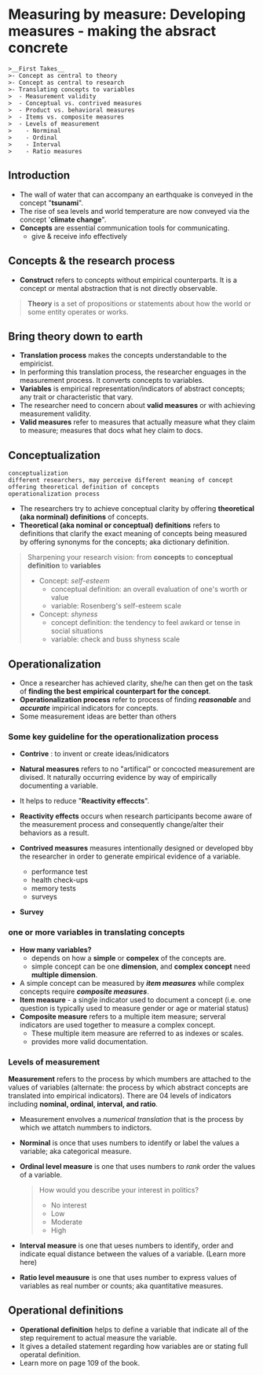 # Measuring by measure: Developing measures - making the absract concrete
```
>__First Takes__
>- Concept as central to theory
>- Concept as central to research
>- Translating concepts to variables
>  - Measurement validity
>  - Conceptual vs. contrived measures
>  - Product vs. behavioral measures
>  - Items vs. composite measures
>  - Levels of measurement
>    - Norminal
>    - Ordinal
>    - Interval
>    - Ratio measures
```

## Introduction
- The wall of water that can accompany an earthquake is conveyed in the concept "__tsunami__".
- The rise of sea levels and world temperature are now conveyed via the concept '__climate change__".
- **Concepts** are essential communication tools for communicating.
  - give & receive info effectively
 

## Concepts & the research process
- __Construct__ refers to concepts without empirical counterparts. It is a concept or mental abstraction that is not directly observable.
> __Theory__ is a set of propositions or statements about how the world or some entity operates or works.

## Bring theory down to earth
- __Translation process__ makes the concepts understandable to the empiricist.
- In performing this translation process, the researcher enguages in the measurement process. It converts concepts to variables.
- __Variables__ is empirical representation/indicators of abstract concepts; any trait or characteristic that vary.
- The researcher need to concern about **valid measures** or with achieving measurement validity.
- **Valid measures** refer to measures that actually measure what they claim to measure; measures that docs what hey claim to docs.

## Conceptualization
```
conceptualization
different researchers, may perceive different meaning of concept
offering theoretical definition of concepts
operationalization process
```


- The researchers try to achieve conceptual clarity by offering **theoretical (aka norminal) definitions** of concepts.
- **Theoretical (aka nominal or conceptual) definitions** refers to definitions that clarify the exact meaning of concepts being measured by offering synonyms for the concepts; aka dictionary definition.

> Sharpening your research vision: from **concepts** to **conceptual definition** to **variables**
> - Concept: _self-esteem_
>   - conceptual definition: an overall evaluation of one's worth or value
>   - variable: Rosenberg's self-esteem scale
>  - Concept: _shyness_
>    - concept definition: the tendency to feel awkard or tense in social situations
>    - variable: check and buss shyness scale

## Operationalization
- Once a researcher has achieved clarity, she/he can then get on the task of **finding the best empirical counterpart for the concept**.
- **Operationalization process** refer to process of finding __*reasonable*__ and __*accurate*__ impirical indicators for concepts.
- Some measurement ideas are better than others

### Some key guideline for the operationalization process
- __Contrive__ : to invent or create ideas/inidicators
- **Natural measures** refers to no "artifical" or concocted measurement are divised. It naturally occurring evidence by way of empirically documenting a variable.
- It helps to reduce "__Reactivity effeccts__".
- **Reactivity effects** occurs when research participants become aware of the measurement process and consequently change/alter their behaviors as a result.
- **Contrived measures** measures intentionally designed or developed bby the researcher in order to generate empirical evidence of a variable.
  - performance test
  - health check-ups
  - memory tests
  - surveys
 
- **Survey**

 ### one or more variables in translating concepts
 - __How many variables?__
   - depends on how a __simple__ or __compelex__ of the concepts are. 
   - simple concept can be one __dimension__, and __complex concept__ need __multiple dimension__.
  - A simple concept can be measured by *__item measures__* while complex concepts require *__composite measures__*.
  - **Item measure** - a single indicator used to document a concept (i.e. one question is typically used to measure gender or age or material status)
  - **Composite measure** refers to a multiple item measure; serveral indicators are used together to measure a complex concept.
    - These multiple item measure are referred to as indexes or scales.
    - provides more valid documentation.
### Levels of measurement
**Measurement** refers to the process by which mumbers are attached to the values of variables (alternate: the process by which abstract concepts are translated into empirical indicators). There are 04 levels of indicators including **nominal, ordinal, interval, and ratio**. 
- Measurement envolves a *numerical translation* that is the process by which we attatch nummbers to indictors.
- **Norminal** is once that uses numbers to identify or label the values a variable; aka categorical measure.
- **Ordinal level measure** is one that uses numbers to *rank* order the values of a variable.
  > How would you describe your interest in politics?
  > - No interest
  > - Low
  > - Moderate
  > - High

- **Interval measure** is one that ueses numbers to identify, order and indicate equal distance between the values of a variable. (Learn more here)
- **Ratio level meausure** is one that uses number to express values of variables as real number or counts; aka quantitative measures. 

## Operational definitions
- **Operational definition** helps to define a variable that indicate all of the step requirement to actual measure the variable.
- It gives a detailed statement regarding how variables are or stating full operatal definition.
- Learn more on page 109 of the book. 


